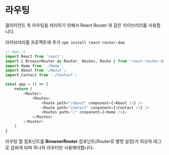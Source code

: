# 라우팅

클라이언트 측 라우팅을 처리하기 위해서 React Router 와 같은 라이브러리를 사용합니다.

라이브러리를 프로젝트에 추가 `npm install react-router-dom`

```js
// App.js
import React from 'react';
import { BrowserRouter as Router, Routes, Route } from 'react-router-dom';
import Home from './Home';
import About from '/About';
import Contact from './Contact';

const app = () => {
    return (
        <Router>
            <Routes>
                <Route path="/about" component={<About />} />
                <Route path="contact" conponent={<Contact />} />
                <Routes path="/" conponent={<Home />}>
            </Routes>
        </Router>
    )
}
```

라우팅 할 컴포넌트를 **BrowserRouter** 컴포넌트(Router로 별명 설정)가 최상위 태그로 감싸게 되며 하나의 라우터만 사용해야합니다.  